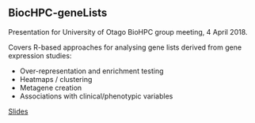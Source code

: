 ## BiocHPC-geneLists

Presentation for University of Otago BioHPC group meeting, 4 April 2018.

Covers R-based approaches for analysing gene lists derived from gene expression 
studies:
 - Over-representation and enrichment testing
 - Heatmaps / clustering
 - Metagene creation
 - Associations with clinical/phenotypic variables
 
[Slides](bioHPC_geneLists.md)

